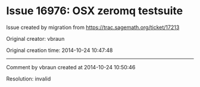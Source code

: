 # Issue 16976: OSX zeromq testsuite

Issue created by migration from https://trac.sagemath.org/ticket/17213

Original creator: vbraun

Original creation time: 2014-10-24 10:47:48




---

Comment by vbraun created at 2014-10-24 10:50:46

Resolution: invalid
